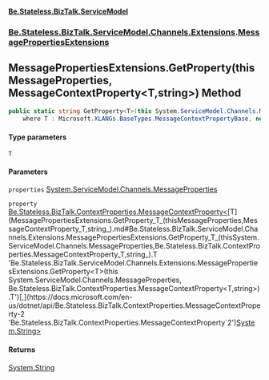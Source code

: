 #### [Be.Stateless.BizTalk.ServiceModel](README.md 'README')
### [Be.Stateless.BizTalk.ServiceModel.Channels.Extensions](Be.Stateless.BizTalk.ServiceModel.Channels.Extensions.md 'Be.Stateless.BizTalk.ServiceModel.Channels.Extensions').[MessagePropertiesExtensions](MessagePropertiesExtensions.md 'Be.Stateless.BizTalk.ServiceModel.Channels.Extensions.MessagePropertiesExtensions')

## MessagePropertiesExtensions.GetProperty<T>(this MessageProperties, MessageContextProperty<T,string>) Method

```csharp
public static string GetProperty<T>(this System.ServiceModel.Channels.MessageProperties properties, Be.Stateless.BizTalk.ContextProperties.MessageContextProperty<T,string> property)
    where T : Microsoft.XLANGs.BaseTypes.MessageContextPropertyBase, new();
```
#### Type parameters

<a name='Be.Stateless.BizTalk.ServiceModel.Channels.Extensions.MessagePropertiesExtensions.GetProperty_T_(thisSystem.ServiceModel.Channels.MessageProperties,Be.Stateless.BizTalk.ContextProperties.MessageContextProperty_T,string_).T'></a>

`T`
#### Parameters

<a name='Be.Stateless.BizTalk.ServiceModel.Channels.Extensions.MessagePropertiesExtensions.GetProperty_T_(thisSystem.ServiceModel.Channels.MessageProperties,Be.Stateless.BizTalk.ContextProperties.MessageContextProperty_T,string_).properties'></a>

`properties` [System.ServiceModel.Channels.MessageProperties](https://docs.microsoft.com/en-us/dotnet/api/System.ServiceModel.Channels.MessageProperties 'System.ServiceModel.Channels.MessageProperties')

<a name='Be.Stateless.BizTalk.ServiceModel.Channels.Extensions.MessagePropertiesExtensions.GetProperty_T_(thisSystem.ServiceModel.Channels.MessageProperties,Be.Stateless.BizTalk.ContextProperties.MessageContextProperty_T,string_).property'></a>

`property` [Be.Stateless.BizTalk.ContextProperties.MessageContextProperty&lt;](https://docs.microsoft.com/en-us/dotnet/api/Be.Stateless.BizTalk.ContextProperties.MessageContextProperty-2 'Be.Stateless.BizTalk.ContextProperties.MessageContextProperty`2')[T](MessagePropertiesExtensions.GetProperty_T_(thisMessageProperties,MessageContextProperty_T,string_).md#Be.Stateless.BizTalk.ServiceModel.Channels.Extensions.MessagePropertiesExtensions.GetProperty_T_(thisSystem.ServiceModel.Channels.MessageProperties,Be.Stateless.BizTalk.ContextProperties.MessageContextProperty_T,string_).T 'Be.Stateless.BizTalk.ServiceModel.Channels.Extensions.MessagePropertiesExtensions.GetProperty<T>(this System.ServiceModel.Channels.MessageProperties, Be.Stateless.BizTalk.ContextProperties.MessageContextProperty<T,string>).T')[,](https://docs.microsoft.com/en-us/dotnet/api/Be.Stateless.BizTalk.ContextProperties.MessageContextProperty-2 'Be.Stateless.BizTalk.ContextProperties.MessageContextProperty`2')[System.String](https://docs.microsoft.com/en-us/dotnet/api/System.String 'System.String')[&gt;](https://docs.microsoft.com/en-us/dotnet/api/Be.Stateless.BizTalk.ContextProperties.MessageContextProperty-2 'Be.Stateless.BizTalk.ContextProperties.MessageContextProperty`2')

#### Returns
[System.String](https://docs.microsoft.com/en-us/dotnet/api/System.String 'System.String')